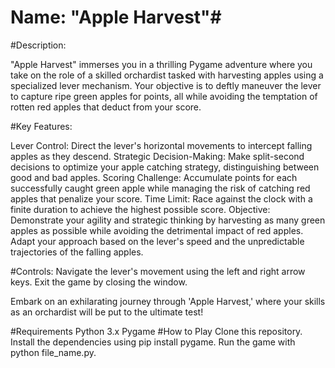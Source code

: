 # Name: "Apple Harvest"#

#Description:

"Apple Harvest" immerses you in a thrilling Pygame adventure where you take on the role of a skilled orchardist tasked with harvesting apples using a specialized lever mechanism. Your objective is to deftly maneuver the lever to capture ripe green apples for points, all while avoiding the temptation of rotten red apples that deduct from your score.

#Key Features:

Lever Control: Direct the lever's horizontal movements to intercept falling apples as they descend.
Strategic Decision-Making: Make split-second decisions to optimize your apple catching strategy, distinguishing between good and bad apples.
Scoring Challenge: Accumulate points for each successfully caught green apple while managing the risk of catching red apples that penalize your score.
Time Limit: Race against the clock with a finite duration to achieve the highest possible score.
Objective:
Demonstrate your agility and strategic thinking by harvesting as many green apples as possible while avoiding the detrimental impact of red apples. Adapt your approach based on the lever's speed and the unpredictable trajectories of the falling apples.

#Controls:
Navigate the lever's movement using the left and right arrow keys. Exit the game by closing the window.

Embark on an exhilarating journey through 'Apple Harvest,' where your skills as an orchardist will be put to the ultimate test!

#Requirements
Python 3.x
Pygame
#How to Play
Clone this repository.
Install the dependencies using pip install pygame.
Run the game with python file_name.py.



